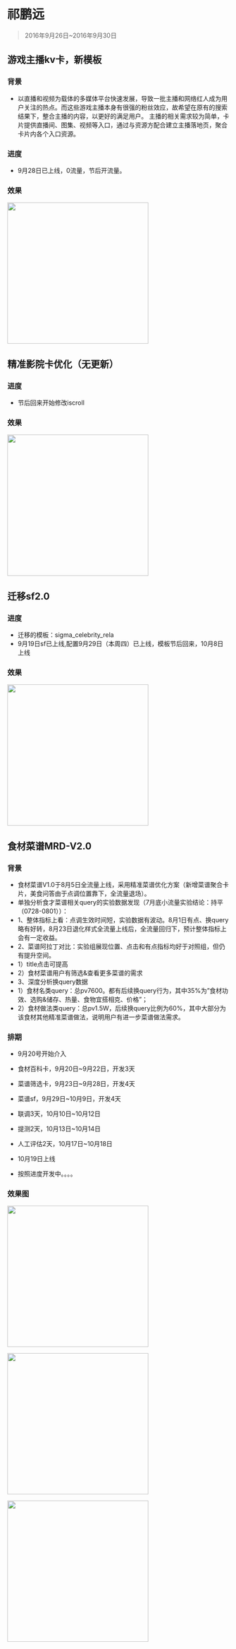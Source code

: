 # 祁鹏远

> 2016年9月26日~2016年9月30日

## 游戏主播kv卡，新模板

### 背景

* <span>以直播和视频为载体的多媒体平台快速发展，导致一批主播和网络红人成为用户关注的热点。而这些游戏主播本身有很强的粉丝效应，故希望在原有的搜索结果下，整合主播的内容，以更好的满足用户。 主播的相关需求较为简单，卡片提供直播间、图集、视频等入口，通过与资源方配合建立主播落地页，聚合卡片内各个入口资源。</span>

### 进度

* <span>9月28日已上线，0流量，节后开流量。</span>

### 效果

<img src="../2016-09-30/img/v_qipengyuan/zb.JPG" width="320">

## 精准影院卡优化（无更新）

### 进度

* <span>节后回来开始修改iscroll</span>


### 效果

<img src="../2016-09-30/img/v_qipengyuan/dy.png" width="320">

## 迁移sf2.0 

### 进度

* <span>迁移的模板：sigma_celebrity_rela</span>
* <span>9月19日sf已上线,配置9月29日（本周四）已上线，模板节后回来，10月8日上线</span>

### 效果

<img src="../2016-09-09/img/v_qipengyuan/sf.png" width="320">


## 食材菜谱MRD-V2.0

### 背景

* <span>食材菜谱V1.0于8月5日全流量上线，采用精准菜谱优化方案（新增菜谱聚合卡片，美食问答由于点调位置靠下，全流量退场）。</span>
* <span>单独分析食才菜谱相关query的实验数据发现（7月底小流量实验结论：持平（0728-0801））：</span>
* <span>1、整体指标上看：点调生效时间短，实验数据有波动。8月1日有点、换query略有好转，8月23日退化样式全流量上线后，全流量回归下，预计整体指标上会有一定收益。</span>
* <span>2、菜谱阿拉丁对比：实验组展现位置、点击和有点指标均好于对照组，但仍有提升空间。</span>
* <span>1）title点击可提高</span>
* <span>2）食材菜谱用户有筛选&查看更多菜谱的需求</span>
* <span>3、深度分析换query数据</span>
* <span>1）食材名类query：总pv7600。都有后续换query行为，其中35%为”食材功效、选购&储存、热量、食物宜搭相克、价格”；</span>
* <span>2）食材做法类query：总pv1.5W，后续换query比例为60%，其中大部分为该食材其他精准菜谱做法，说明用户有进一步菜谱做法需求。</span>

### 排期 

* <span>9月20号开始介入</span>
* <span>食材百科卡，9月20日~9月22日，开发3天</span>
* <span>菜谱筛选卡，9月23日~9月28日，开发4天</span>
* <span>菜谱sf，9月29日~10月9日，开发4天</span>
* <span>联调3天，10月10日~10月12日</span>
* <span>提测2天，10月13日~10月14日</span>
* <span>人工评估2天，10月17日~10月18日</span>
* <span>10月19日上线</span>

* <span>按照进度开发中。。。。</span>

### 效果图
<p><img src="../2016-09-23/img/v_qipengyuan/cp2.JPG" width="320"></p>
<p><img src="../2016-09-23/img/v_qipengyuan/cp1.JPG" width="320"></p>
<p><img src="../2016-09-30/img/v_qipengyuan/sf.JPG" width="320"></p>






